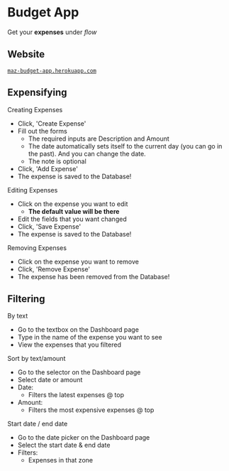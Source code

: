 # Budget App

Get your **expenses** under *flow*

## Website

[`maz-budget-app.herokuapp.com`](https://maz-budget-app.herokuapp.com)

## Expensifying

Creating Expenses

- Click, 'Create Expense'
- Fill out the forms
  - The required inputs are Description and Amount
  - The date automatically sets itself to the current day (you can go in the past). And you can change the date.
  - The note is optional
- Click, 'Add Expense'
- The expense is saved to the Database!

Editing Expenses

- Click on the expense you want to edit
  - **The default value will be there**
- Edit the fields that you want changed
- Click, 'Save Expense'
- The expense is saved to the Database!

Removing Expenses

- Click on the expense you want to remove
- Click, 'Remove Expense'
- The expense has been removed from the Database!

## Filtering

By text

- Go to the textbox on the Dashboard page
- Type in the name of the expense you want to see
- View the expenses that you filtered

Sort by text/amount

- Go to the selector on the Dashboard page
- Select date or amount
- Date:
  - Filters the latest expenses @ top
- Amount:
  - Filters the most expensive expenses @ top

Start date / end date

- Go to the date picker on the Dashboard page
- Select the start date & end date
- Filters:
  - Expenses in that zone